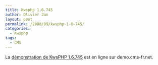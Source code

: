 ```yaml
---
title: Kwsphp 1.6.745
author: Olivier Jan
layout: post
permalink: /2008/09/kwsphp-1-6-745/
categories:
  - Kwsphp
tags:
  - CMS
--- 
```


La [démonstration de KwsPHP 1.6.745][1] est en ligne sur demo.cms-fr.net.

 [1]: /demo/kwsphp